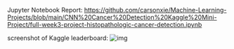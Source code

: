 Jupyter Notebook Report: 
https://github.com/carsonxie/Machine-Learning-Projects/blob/main/CNN%20Cancer%20Detection%20Kaggle%20Mini-Project/full-week3-project-histopathologic-cancer-detection.ipynb

screenshot of Kaggle leaderboard: ![img](attachment:https://github.com/carsonxie/Machine-Learning-Projects/blob/main/CNN%20Cancer%20Detection%20Kaggle%20Mini-Project/model%20score2.png)
